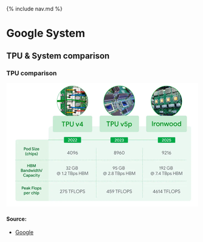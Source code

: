 {% include nav.md %}



# Google System



## TPU & System comparison

### TPU comparison


<img src="img/google_TPUv7_Inline_TPUComparison_v4.width-1000.format-webp.webp" width="600" />



#### Source:
- [Google](https://blog.google/products/google-cloud/ironwood-tpu-age-of-inference/)